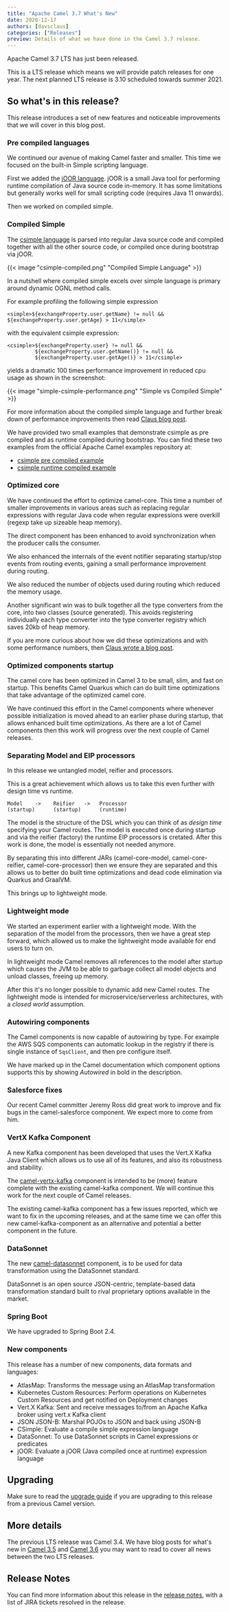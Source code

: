 ```yaml
---
title: "Apache Camel 3.7 What's New"
date: 2020-12-17
authors: [davsclaus]
categories: ["Releases"]
preview: Details of what we have done in the Camel 3.7 release.
---
```


Apache Camel 3.7 LTS has just been released.

This is a LTS release which means we will provide patch releases for one year.
The next planned LTS release is 3.10 scheduled towards summer 2021.


## So what's in this release?

This release introduces a set of new features and noticeable improvements that we will cover in this blog post.

### Pre compiled languages

We continued our avenue of making Camel faster and smaller.
This time we focused on the built-in Simple scripting language.

First we added the [jOOR language](/components/latest/languages/joor-language.html). jOOR is a small Java tool
for performing runtime compilation of Java source code in-memory. It has some limitations but generally works well for small
scripting code (requires Java 11 onwards).

Then we worked on compiled simple.

### Compiled Simple

The [csimple language](https://camel.apache.org/components/latest/languages/csimple-language.html)
is parsed into regular Java source code and compiled together with all the other source code,
or compiled once during bootstrap via jOOR.

{{< image "csimple-compiled.png" "Compiled Simple Language" >}}

In a nutshell where compiled simple excels over simple language is primary around dynamic OGNL method calls.

For example profiling the following simple expression

    <simple>${exchangeProperty.user.getName} != null && ${exchangeProperty.user.getAge} > 11</simple>

with the equivalent csimple expression:

    <csimple>${exchangeProperty.user} != null && 
             ${exchangeProperty.user.getName()} != null && 
             ${exchangeProperty.user.getAge()} > 11</csimple>

yields a dramatic 100 times performance improvement in reduced cpu usage as shown in the screenshot:

{{< image "simple-csimple-performance.png" "Simple vs Compiled Simple" >}}

For more information about the compiled simple language and further break down of performance improvements
then read [Claus blog post](http://www.davsclaus.com/2020/12/apache-camel-37-compiled-simple.html).

We have provided two small examples that demonstrate csimple as pre compiled and as runtime compiled during bootstrap.
You can find these two examples from the official Apache Camel examples repository at:

- [csimple pre compiled example](https://github.com/apache/camel-examples/tree/master/examples/camel-example-csimple)
- [csimple runtime compiled example](https://github.com/apache/camel-examples/tree/master/examples/camel-example-csimple-joor)


### Optimized core

We have continued the effort to optimize camel-core. This time a number of smaller improvements in various areas
such as replacing regular expressions with regular Java code when regular expressions were overkill
(regexp take up sizeable heap memory).

The direct component has been enhanced to avoid synchronization when the producer calls the consumer.

We also enhanced the internals of the event notifier separating startup/stop events from routing events,
gaining a small performance improvement during routing.

We also reduced the number of objects used during routing which reduced the memory usage.

Another significant win was to bulk together all the type converters from the core, into two classes (source generated).
This avoids registering individually each type converter into the type converter registry which saves 20kb of heap memory.

If you are more curious about how we did these optimizations and with some performance numbers,
then [Claus wrote a blog post](http://www.davsclaus.com/2020/11/apache-camel-37-more-camel-core.html).


### Optimized components startup

The camel core has been optimized in Camel 3 to be small, slim, and fast on startup. This benefits Camel Quarkus which
can do built time optimizations that take advantage of the optimized camel core.

We have continued this effort in the Camel components where whenever possible initialization is moved ahead
to an earlier phase during startup, that allows enhanced built time optimizations. As there are a lot of Camel
components then this work will progress over the next couple of Camel releases.


### Separating Model and EIP processors 

In this release we untangled model, reifier and processors.

This is a great achievement which allows us to take this even further with design time vs runtime.

    Model    ->    Reifier   ->   Processor
    (startup)      (startup)      (runtime)

The model is the structure of the DSL which you can think of as _design time_ specifying your Camel routes.
The model is executed once during startup and via the reifier (factory) the runtime EIP processors is cretated.
After this work is done, the model is essentially not needed anymore.

By separating this into different JARs (camel-core-model, camel-core-reifier, camel-core-processor) then we ensure
they are separated and this allows us to better do built time optimizations and dead code elimination via Quarkus and GraalVM.

This brings up to lightweight mode.


### Lightweight mode

We started an experiment earlier with a lightweight mode. With the separation of the model from the processors,
then we have a great step forward, which allowed us to make the lightweight mode available for end users to turn on.

In lightweight mode Camel removes all references to the model after startup 
which causes the JVM to be able to garbage collect all model objects and unload classes, freeing up memory.

After this it's no longer possible to dynamic add new Camel routes. The lightweight mode is intended for
microservice/serverless architectures, with a _closed world_ assumption.


### Autowiring components

The Camel components is now capable of autowiring by type. For example the AWS SQS components can automatic
lookup in the registry if there is single instance of `SqsClient`, and then pre configure itself.

We have marked up in the Camel documentation which component options supports this by showing *Autowired* in bold
in the description.


### Salesforce fixes

Our recent Camel committer Jeremy Ross did great work to improve and fix bugs in the camel-salesforce component.
We expect more to come from him.


### VertX Kafka Component

A new Kafka component has been developed that uses the Vert.X Kafka Java Client which allows us to use all of its
features, and also its robustness and stability. 

The [camel-vertx-kafka](https://camel.apache.org/components/latest/vertx-kafka-component.html) component is intended
to be (more) feature complete with the existing camel-kafka component. We will continue this work for the next couple of Camel releases.

The existing camel-kafka component has a few issues reported, which we want to fix in the upcoming releases,
and at the same time we can offer this new camel-kafka-component as an alternative and potential a better component in the future.


### DataSonnet

The new [camel-datasonnet](https://camel.apache.org/components/latest/languages/datasonnet-language.html) component,
is to be used for data transformation using the DataSonnet standard.

DataSonnet is an open source JSON-centric, template-based data transformation standard built to rival
proprietary options available in the market.


### Spring Boot

We have upgraded to Spring Boot 2.4.


### New components

This release has a number of new components, data formats and languages:

- AtlasMap: Transforms the message using an AtlasMap transformation
- Kubernetes Custom Resources: Perform operations on Kubernetes Custom Resources and get notified on Deployment changes
- Vert.X Kafka: Sent and receive messages to/from an Apache Kafka broker using vert.x Kafka client
- JSON JSON-B: Marshal POJOs to JSON and back using JSON-B
- CSimple: Evaluate a compile simple expression language
- DataSonnet: To use DataSonnet scripts in Camel expressions or predicates
- jOOR: Evaluate a jOOR (Java compiled once at runtime) expression language


## Upgrading

Make sure to read the [upgrade guide](/manual/latest/camel-3x-upgrade-guide-3_7.html) if you
are upgrading to this release from a previous Camel version.


## More details

The previous LTS release was Camel 3.4. We have blog posts for what's new in
[Camel 3.5](https://camel.apache.org/blog/2020/10/Camel36-Whatsnew/) and
[Camel 3.6](https://camel.apache.org/blog/2020/09/Camel35-Whatsnew/) you may want to read
to cover all news between the two LTS releases.


## Release Notes

You can find more information about this release in the [release notes](/releases/release-3.7.0/),
with a list of JIRA tickets resolved in the release.
